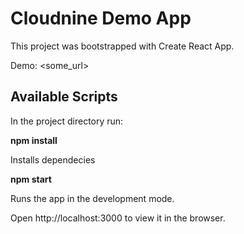 # Cloudnine Demo App

This project was bootstrapped with Create React App.

Demo: <some_url>

## Available Scripts

In the project directory run:

**npm install**

Installs dependecies

**npm start**

Runs the app in the development mode.

Open http://localhost:3000 to view it in the browser.
